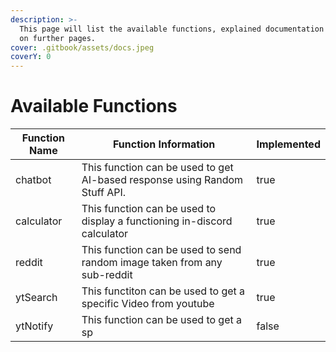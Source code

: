 ```yaml
---
description: >-
  This page will list the available functions, explained documentation will be
  on further pages.
cover: .gitbook/assets/docs.jpeg
coverY: 0
---
```


# Available Functions

<table><thead><tr><th>Function Name</th><th>Function Information</th><th data-type="checkbox">Implemented</th></tr></thead><tbody><tr><td>chatbot</td><td>This function can be used to get AI-based response using Random Stuff API.</td><td>true</td></tr><tr><td>calculator</td><td>This function can be used to display a functioning in-discord calculator</td><td>true</td></tr><tr><td>reddit</td><td>This function can be used to send random image taken from any sub-reddit </td><td>true</td></tr><tr><td>ytSearch</td><td>This functiton can be used to get a specific Video from youtube</td><td>true</td></tr><tr><td>ytNotify</td><td>This function can be used to get a sp</td><td>false</td></tr></tbody></table>
